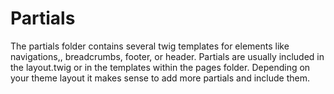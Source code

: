 # Partials

The partials folder contains several twig templates for elements like navigations,, breadcrumbs, footer, or header. Partials are usually included in the layout.twig or in the templates within the pages folder. Depending on your theme layout it makes sense to add more partials and include them.

